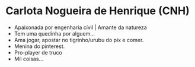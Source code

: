 # Carlota Nogueira de Henrique (CNH)

- Apaixonada por engenharia cívil | Amante da natureza
- Tem uma quedinha por alguem... 
- Ama jogar, apostar no tigrinho/urubu do pix e comer.
- Menina do pinterest.
- Pro-player de truco
- Mil coisas...
